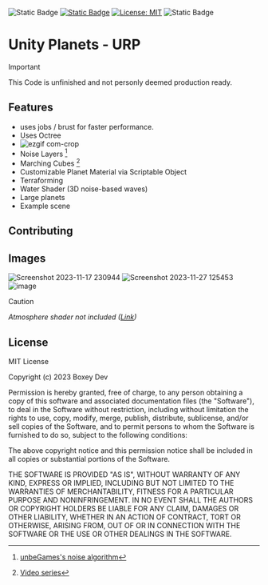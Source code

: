 ![Static Badge](https://img.shields.io/badge/Verson-2022.3.6f1-5300EB?style=for-the-badge&logo=Unity)
[![Static Badge](https://img.shields.io/badge/Version-0.0.1a-blue?style=for-the-badge)](https://github.com/B0XEY/Unity-Planets/releases)
[![License: MIT](https://img.shields.io/badge/License-MIT-yellow.svg?style=for-the-badge)](https://opensource.org/licenses/MIT)
![Static Badge](https://img.shields.io/badge/CSharp-B80000?style=for-the-badge&logo=csharp)

# Unity Planets - URP
> [!IMPORTANT]
> This Code is unfinished and not personly deemed production ready.

## Features
- uses jobs / brust for faster performance.
- Uses Octree
- ![ezgif com-crop](https://github.com/B0XEY/Unity-Planets/assets/94720404/36066c3d-04d4-4b35-8301-1211b252a285)
- Noise Layers [^1]
- Marching Cubes [^2]
- Customizable Planet Material via Scriptable Object
- Terraforming
- Water Shader (3D noise-based waves)
- Large planets
- Example scene

## Contributing


## Images
![Screenshot 2023-11-17 230944](https://github.com/B0XEY/Unity-Planets/assets/94720404/b106ffe9-d030-4066-a341-f84f8b87d428)
![Screenshot 2023-11-27 125453](https://github.com/B0XEY/Unity-Planets/assets/94720404/a017d0a4-f75a-45f6-8dc6-94f0b5238aa5)
![image](https://github.com/B0XEY/Unity-Planets/assets/94720404/7238b250-0731-4556-b0cd-041353129042)
> [!CAUTION]
>*Atmosphere shader not included ([Link](https://assetstore.unity.com/packages/3d/environments/sci-fi/space-graphics-planets-124578))*

## License
MIT License

Copyright (c) 2023 Boxey Dev

Permission is hereby granted, free of charge, to any person obtaining a copy
of this software and associated documentation files (the "Software"), to deal
in the Software without restriction, including without limitation the rights
to use, copy, modify, merge, publish, distribute, sublicense, and/or sell
copies of the Software, and to permit persons to whom the Software is
furnished to do so, subject to the following conditions:

The above copyright notice and this permission notice shall be included in all
copies or substantial portions of the Software.

THE SOFTWARE IS PROVIDED "AS IS", WITHOUT WARRANTY OF ANY KIND, EXPRESS OR
IMPLIED, INCLUDING BUT NOT LIMITED TO THE WARRANTIES OF MERCHANTABILITY,
FITNESS FOR A PARTICULAR PURPOSE AND NONINFRINGEMENT. IN NO EVENT SHALL THE
AUTHORS OR COPYRIGHT HOLDERS BE LIABLE FOR ANY CLAIM, DAMAGES OR OTHER
LIABILITY, WHETHER IN AN ACTION OF CONTRACT, TORT OR OTHERWISE, ARISING FROM,
OUT OF OR IN CONNECTION WITH THE SOFTWARE OR THE USE OR OTHER DEALINGS IN THE
SOFTWARE.

[^1]: [unbeGames's noise algorithm](https://github.com/unbeGames/noise.git)
[^2]: [Video series](https://www.youtube.com/watch?v=dTdn3CC64sc&list=PLVsTSlfj0qsWt0qafrT6blp5yvchzO4ee)
